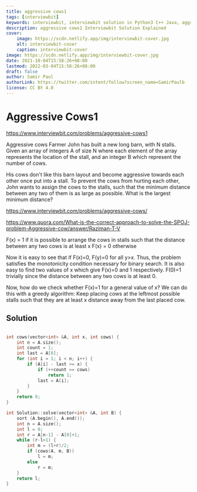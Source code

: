 ```yaml
---
title: aggressive cows1
tags: [interviewbit]
keywords: interviewbit, interviewbit solution in Python3 C++ Java, aggressive cows1 solution
description: aggressive cows1 Interviewbit Solution Explained
cover:
    image: https://scdn.netlify.app/img/interviewbit-cover.jpg
    alt: interviewbit-cover
    caption: interviewbit-cover
image: https://scdn.netlify.app/img/interviewbit-cover.jpg
date: 2021-10-04T15:58:26+08:00
lastmod: 2022-03-04T15:58:26+08:00
draft: false
author: Samir Paul
authorLink: https://twitter.com/intent/follow?screen_name=SamirPaulb
license: CC BY 4.0
---
```


# Aggressive Cows1

https://www.interviewbit.com/problems/aggressive-cows1


Aggressive cows
Farmer John has built a new long barn, with N stalls. 
Given an array of integers A of size N where each element of the array represents the location of the stall, 
and an integer B which represent the number of cows.

His cows don't like this barn layout and become aggressive towards each other once put 
into a stall. To prevent the cows from hurting each other, John wants to assign the cows to the stalls, 
such that the minimum distance between any two of them is as large as possible. What is the largest minimum distance?

https://www.interviewbit.com/problems/aggressive-cows/

https://www.quora.com/What-is-the-correct-approach-to-solve-the-SPOJ-problem-Aggressive-cow/answer/Raziman-T-V

F(x) = 1 if it is possible to arrange the cows in stalls such that the distance between any two cows is at least x
F(x) = 0 otherwise

Now it is easy to see that if F(x)=0, F(y)=0 for all y>x. Thus, the problem satisfies the monotonicity condition necessary for binary search. It is also easy to find two values of x which give F(x)=0 and 1 respectively. F(0)=1 trivially since the distance between any two cows is at least 0. 

Now, how do we check whether F(x)=1 for a general value of x? We can do this with a greedy algorithm: Keep placing cows at the leftmost possible stalls such that they are at least x distance away from the last placed cow. 

## Solution

```cpp

int cows(vector<int> &A, int x, int cows) {
    int n = A.size();
    int count = 1;
    int last = A[0];
    for (int i = 1; i < n; i++) {
        if (A[i] - last >= x) {
            if (++count == cows)
                return 1;
            last = A[i];
        }
    }
    return 0;
}

int Solution::solve(vector<int> &A, int B) {
    sort (A.begin(), A.end());
    int n = A.size();
    int l = 0;
    int r = A[n-1] - A[0]+1;
    while (r-l>1) {
        int m = (l+r)/2;
        if (cows(A, m, B))
            l = m;
        else
            r = m;
    }
    return l;
}
```